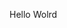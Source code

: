 Hello Wolrd


































































































































































































































































































































































































































































































































































































































































































































































































































































































































































































































































































































































































































































































































































































































































































































































































































































































































































































































































































































































































































































































































































































































































































































































































































































































































































































































































































